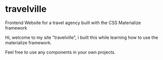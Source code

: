 # travelville
Frontend Website for a travel agency built with the CSS Materialize framework


Hi, welcome to my site "travelville", i built this while learning how to use the materialize framework. 
 
Feel free to use any components in your own projects. 
